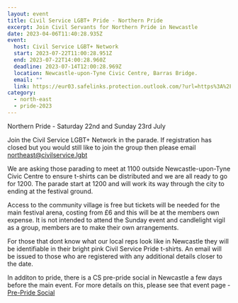 ```yaml
---
layout: event
title: Civil Service LGBT+ Pride - Northern Pride
excerpt: Join Civil Servants for Northern Pride in Newcastle
date: 2023-04-06T11:40:28.935Z
event:
  host: Civil Service LGBT+ Network
  start: 2023-07-22T11:00:28.951Z
  end: 2023-07-22T14:00:28.960Z
  deadline: 2023-07-14T12:00:28.969Z
  location: Newcastle-upon-Tyne Civic Centre, Barras Bridge.
  email: ""
  link: https://eur03.safelinks.protection.outlook.com/?url=https%3A%2F%2Fdocs.google.com%2Fforms%2Fd%2Fe%2F1FAIpQLSf3hijFFwyj7oE1EZTYWSC6sbMRHl213Yb8fWrogZWabICGLA%2Fviewform%3Fvc%3D0%26c%3D0%26w%3D1%26flr%3D0%26usp%3Dmail_form_link&data=05%7C01%7CRoss.starkie%40hmrc.gov.uk%7C35a5d411c4a246ffad2308db3f12ae75%7Cac52f73cfd1a4a9a8e7a4a248f3139e1%7C0%7C0%7C638173121696328349%7CUnknown%7CTWFpbGZsb3d8eyJWIjoiMC4wLjAwMDAiLCJQIjoiV2luMzIiLCJBTiI6Ik1haWwiLCJXVCI6Mn0%3D%7C3000%7C%7C%7C&sdata=fX%2B5Rf%2F3yue8%2B58Cqr9fX72cjqsey7f0gHY5R6wtKkk%3D&reserved=0
category:
  - north-east
  - pride-2023
---
```

Northern Pride - Saturday 22nd and Sunday 23rd July

J﻿oin the Civil Service LGBT+ Network in the parade. If registration has closed but you would still like to join the group then please email [northeast@civilservice.lgbt](<mailto: northeast@civilservice.lgbt>)

We are asking those parading to meet at 1100 outside Newcastle-upon-Tyne Civic Centre to ensure t-shirts can be distributed and we are all ready to go for 1200. The parade start at 1200 and will work its way through the city to ending at the festival ground. 

Access to the community village is free but tickets will be needed for the main festival arena, costing from £6 and this will be at the members own expense.  It is not intended to attend the Sunday event and candlelight vigil as a group, members are to make their own arrangements.

F﻿or those that dont know what our local reps look like in Newcastle they will be identifiable in their bright pink Civil Service Pride t-shirts. An email will be issued to those who are registered with any additional details closer to the date.

In additon to pride, there is a CS pre-pride social in Newcastle a few days before the main event. For more details on this, please see that event page - [Pre-Pride Social](https://www.civilservice.lgbt/event/2023-07-04-civil-service-lgbt-pre-northern-pride-social/)